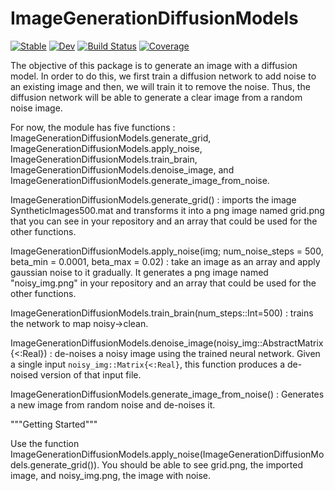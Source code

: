# ImageGenerationDiffusionModels

[![Stable](https://img.shields.io/badge/docs-stable-blue.svg)](https://paul-vdl.github.io/ImageGenerationDiffusionModels.jl/stable/)
[![Dev](https://img.shields.io/badge/docs-dev-blue.svg)](https://paul-vdl.github.io/ImageGenerationDiffusionModels.jl/dev/)
[![Build Status](https://github.com/paul-vdl/ImageGenerationDiffusionModels.jl/actions/workflows/CI.yml/badge.svg?branch=master)](https://github.com/paul-vdl/ImageGenerationDiffusionModels.jl/actions/workflows/CI.yml?query=branch%3Amaster)
[![Coverage](https://codecov.io/gh/paul-vdl/ImageGenerationDiffusionModels.jl/branch/master/graph/badge.svg)](https://codecov.io/gh/paul-vdl/ImageGenerationDiffusionModels.jl)

The objective of this package is to generate an image with a diffusion model. In order to do this, we first train a diffusion network to add noise to an existing image and then, we will train it to remove the noise. Thus, the diffusion network will be able to generate a clear image from a random noise image.

For now, the module has five functions : ImageGenerationDiffusionModels.generate_grid, ImageGenerationDiffusionModels.apply_noise, ImageGenerationDiffusionModels.train_brain, ImageGenerationDiffusionModels.denoise_image, and ImageGenerationDiffusionModels.generate_image_from_noise. 

ImageGenerationDiffusionModels.generate_grid() : imports the image SyntheticImages500.mat and transforms it into a png image named grid.png that you can see in your repository and an array that could be used for the other functions.

ImageGenerationDiffusionModels.apply_noise(img; num_noise_steps = 500, beta_min = 0.0001, beta_max = 0.02) : take an image as an array and apply gaussian noise to it gradually. It generates a png image named "noisy_img.png" in your repository and an array that could be used for the other functions.

ImageGenerationDiffusionModels.train_brain(num_steps::Int=500) : trains the network to map noisy→clean.

ImageGenerationDiffusionModels.denoise_image(noisy_img::AbstractMatrix{<:Real}) : de-noises a noisy image using the trained neural network. Given a single input `noisy_img::Matrix{<:Real}`, this function produces a de-noised version of that input file.

ImageGenerationDiffusionModels.generate_image_from_noise() : Generates a new image from random noise and de-noises it.


"""Getting Started"""

Use the function ImageGenerationDiffusionModels.apply_noise(ImageGenerationDiffusionModels.generate_grid()).
You should be able to see grid.png, the imported image, and noisy_img.png, the image with noise.
